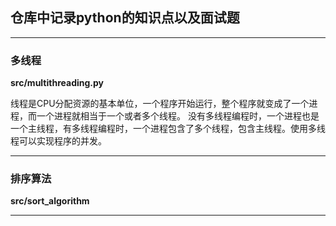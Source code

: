## 仓库中记录python的知识点以及面试题

---

### 多线程

**src/multithreading.py**

线程是CPU分配资源的基本单位，一个程序开始运行，整个程序就变成了一个进程，而一个进程就相当于一个或者多个线程。
没有多线程编程时，一个进程也是一个主线程，有多线程编程时，一个进程包含了多个线程，包含主线程。使用多线程可以实现程序的并发。

---

### 排序算法

**src/sort_algorithm**

---

### 